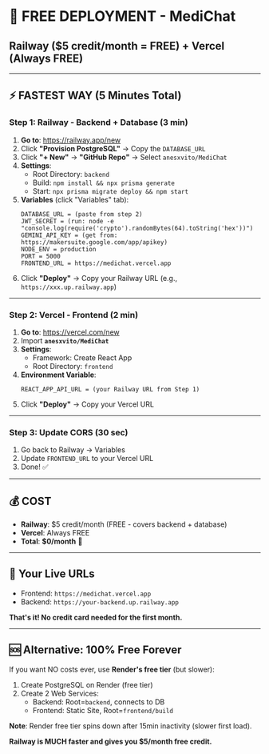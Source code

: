 # 🎯 FREE DEPLOYMENT - MediChat
## Railway ($5 credit/month = FREE) + Vercel (Always FREE)

---

## ⚡ FASTEST WAY (5 Minutes Total)

### Step 1: Railway - Backend + Database (3 min)

1. **Go to**: https://railway.app/new
2. Click **"Provision PostgreSQL"** → Copy the `DATABASE_URL`
3. Click **"+ New"** → **"GitHub Repo"** → Select `anesxvito/MediChat`
4. **Settings**:
   - Root Directory: `backend`
   - Build: `npm install && npx prisma generate`
   - Start: `npx prisma migrate deploy && npm start`
5. **Variables** (click "Variables" tab):
   ```
   DATABASE_URL = (paste from step 2)
   JWT_SECRET = (run: node -e "console.log(require('crypto').randomBytes(64).toString('hex'))")
   GEMINI_API_KEY = (get from: https://makersuite.google.com/app/apikey)
   NODE_ENV = production
   PORT = 5000
   FRONTEND_URL = https://medichat.vercel.app
   ```
6. Click **"Deploy"** → Copy your Railway URL (e.g., `https://xxx.up.railway.app`)

---

### Step 2: Vercel - Frontend (2 min)

1. **Go to**: https://vercel.com/new
2. Import **`anesxvito/MediChat`**
3. **Settings**:
   - Framework: Create React App
   - Root Directory: `frontend`
4. **Environment Variable**:
   ```
   REACT_APP_API_URL = (your Railway URL from Step 1)
   ```
5. Click **"Deploy"** → Copy your Vercel URL

---

### Step 3: Update CORS (30 sec)

1. Go back to Railway → Variables
2. Update `FRONTEND_URL` to your Vercel URL
3. Done! ✅

---

## 💰 COST

- **Railway**: $5 credit/month (FREE - covers backend + database)
- **Vercel**: Always FREE
- **Total**: **$0/month** 🎉

---

## 🎯 Your Live URLs

- Frontend: `https://medichat.vercel.app`
- Backend: `https://your-backend.up.railway.app`

**That's it! No credit card needed for the first month.**

---

## 🆘 Alternative: 100% Free Forever

If you want NO costs ever, use **Render's free tier** (but slower):

1. Create PostgreSQL on Render (free tier)
2. Create 2 Web Services:
   - Backend: Root=`backend`, connects to DB
   - Frontend: Static Site, Root=`frontend/build`

**Note**: Render free tier spins down after 15min inactivity (slower first load).

**Railway is MUCH faster and gives you $5/month free credit.**

